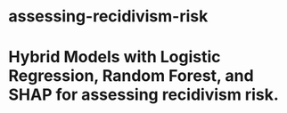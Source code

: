 # assessing-recidivism-risk
# Hybrid Models with Logistic Regression, Random Forest, and SHAP for assessing recidivism risk.
